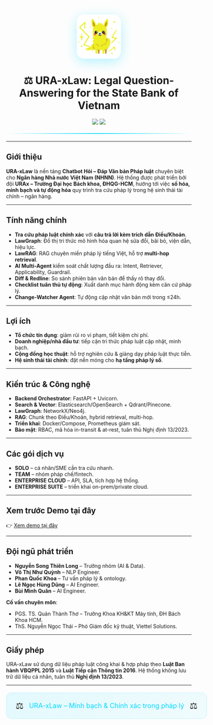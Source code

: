 <div align="center">

<div style="margin: 20px 0;">
  <img src="./assets/logo.png" width="120" height="120" alt="URA-xLaw Logo" style="border-radius: 20px; box-shadow: 0 8px 32px rgba(0, 217, 255, 0.3);">
</div>

# ⚖️ URA-xLaw: Legal Question-Answering for the State Bank of Vietnam

<div align="center">
  <a href="https://github.com/URAx/URA-xLaw"><img src='https://img.shields.io/badge/🔥Project-Page-00d9ff?style=for-the-badge&logo=github&logoColor=white&labelColor=1a1a2e'></a>
  <a href="https://drive.google.com/file/d/1gwgbsQ3AfXQC_IRdWHVUiDGbpamwjYLx/view?usp=sharing"><img src='https://img.shields.io/badge/📄Download-Demo-ff6b6b?style=for-the-badge&logo=google-drive&logoColor=white&labelColor=1a1a2e'></a>
</div>

<div align="center" style="margin: 20px 0;">
  <div style="width: 100%; height: 2px; margin: 20px 0; background: linear-gradient(90deg, transparent, #00d9ff, transparent);"></div>
</div>

</div>

---

##  Giới thiệu

**URA-xLaw** là nền tảng **Chatbot Hỏi – Đáp Văn bản Pháp luật** chuyên biệt cho **Ngân hàng Nhà nước Việt Nam (NHNN)**. Hệ thống được phát triển bởi đội **URAx – Trường Đại học Bách khoa, ĐHQG-HCM**, hướng tới việc **số hóa, minh bạch và tự động hóa** quy trình tra cứu pháp lý trong hệ sinh thái tài chính – ngân hàng.

---

##  Tính năng chính

* **Tra cứu pháp luật chính xác** với **câu trả lời kèm trích dẫn Điều/Khoản**.
* **LawGraph**: Đồ thị tri thức mô hình hóa quan hệ sửa đổi, bãi bỏ, viện dẫn, hiệu lực.
* **LawRAG**: RAG chuyên miền pháp lý tiếng Việt, hỗ trợ **multi-hop retrieval**.
* **AI Multi-Agent** kiểm soát chất lượng đầu ra: Intent, Retriever, Applicability, Guardrail.
* **Diff & Redline**: So sánh phiên bản văn bản để thấy rõ thay đổi.
* **Checklist tuân thủ tự động**: Xuất danh mục hành động kèm căn cứ pháp lý.
* **Change-Watcher Agent**: Tự động cập nhật văn bản mới trong ≤24h.

---

##  Lợi ích

* **Tổ chức tín dụng**: giảm rủi ro vi phạm, tiết kiệm chi phí.
* **Doanh nghiệp/nhà đầu tư**: tiếp cận tri thức pháp luật cập nhật, minh bạch.
* **Cộng đồng học thuật**: hỗ trợ nghiên cứu & giảng dạy pháp luật thực tiễn.
* **Hệ sinh thái tài chính**: đặt nền móng cho **hạ tầng pháp lý số**.

---

##  Kiến trúc & Công nghệ

* **Backend Orchestrator**: FastAPI + Uvicorn.
* **Search & Vector**: Elasticsearch/OpenSearch + Qdrant/Pinecone.
* **LawGraph**: NetworkX/Neo4j.
* **RAG**: Chunk theo Điều/Khoản, hybrid retrieval, multi-hop.
* **Triển khai**: Docker/Compose, Prometheus giám sát.
* **Bảo mật**: RBAC, mã hóa in-transit & at-rest, tuân thủ Nghị định 13/2023.

---

##  Các gói dịch vụ

* **SOLO** – cá nhân/SME cần tra cứu nhanh.
* **TEAM** – nhóm pháp chế/fintech.
* **ENTERPRISE CLOUD** – API, SLA, tích hợp hệ thống.
* **ENTERPRISE SUITE** – triển khai on-prem/private cloud.

---

##  Xem trước Demo tại đây

👉 [Xem demo tại đây](https://drive.google.com/file/d/1gwgbsQ3AfXQC_IRdWHVUiDGbpamwjYLx/view?usp=sharing)

---

##  Đội ngũ phát triển

* **Nguyễn Song Thiên Long** – Trưởng nhóm (AI & Data).
* **Võ Thị Như Quỳnh** – NLP Engineer.
* **Phan Quốc Khoa** – Tư vấn pháp lý & ontology.
* **Lê Ngọc Hùng Dũng** – AI Engineer.
* **Bùi Minh Quân** – AI Engineer.

**Cố vấn chuyên môn**:

* PGS. TS. Quản Thành Thơ – Trưởng Khoa KH\&KT Máy tính, ĐH Bách Khoa HCM.
* ThS. Nguyễn Ngọc Thái – Phó Giám đốc kỹ thuật, Viettel Solutions.

---

##  Giấy phép

URA-xLaw sử dụng dữ liệu pháp luật công khai & hợp pháp theo **Luật Ban hành VBQPPL 2015** và **Luật Tiếp cận Thông tin 2016**. Hệ thống không lưu trữ dữ liệu cá nhân, tuân thủ **Nghị định 13/2023**.

---

<div align="center">
  <div style="width: 100%; max-width: 600px; margin: 20px auto; padding: 20px; background: linear-gradient(135deg, rgba(0, 217, 255, 0.1) 0%, rgba(0, 217, 255, 0.05) 100%); border-radius: 15px; border: 1px solid rgba(0, 217, 255, 0.2);">
    <div style="display: flex; justify-content: center; align-items: center; gap: 15px;">
      <span style="font-size: 24px;">⚖️</span>
      <span style="color: #00d9ff; font-size: 18px;">URA-xLaw – Minh bạch & Chính xác trong pháp lý</span>
      <span style="font-size: 24px;">⚖️</span>
    </div>
  </div>
</div>
